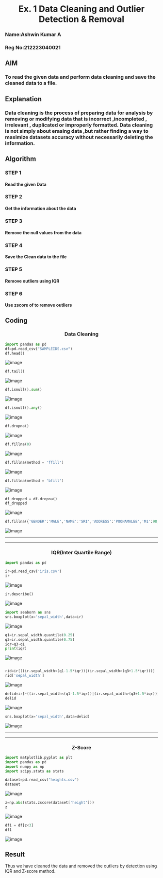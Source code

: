 <h1 align="center">Ex. 1   Data Cleaning and Outlier Detection & Removal</h1>

### Name:Ashwin Kumar A
### Reg No:212223040021
## AIM
### To read the given data and perform data cleaning and save the cleaned data to a file.

## Explanation
### Data cleaning is the process of preparing data for analysis by removing or modifying data that is incorrect ,incompleted , irrelevant , duplicated or improperly formatted. Data cleaning is not simply about erasing data ,but rather finding a way to maximize datasets accuracy without necessarily deleting the information.

## Algorithm
### STEP 1
#### Read the given Data

### STEP 2
#### Get the information about the data

### STEP 3 
#### Remove the null values from the data

### STEP 4
#### Save the Clean data to the file

### STEP 5
#### Remove outliers using IQR

### STEP 6
#### Use zscore of to remove outliers

## Coding 

<h3 align="center">Data Cleaning</h3>

```py
import pandas as pd
df=pd.read_csv("SAMPLEIDS.csv")
df.head()
```
![image](https://github.com/user-attachments/assets/1b837a70-30a3-4074-a4ff-ce1bbe00fbdf)

```py
df.tail()
```
![image](https://github.com/user-attachments/assets/daf33a76-b826-4c80-a529-ebeea395b3bb)


```py
df.isnull().sum()
```
![image](https://github.com/user-attachments/assets/b54d9c51-c6e3-45b9-964e-03b87a44c898)


```py
df.isnull().any()
```
![image](https://github.com/user-attachments/assets/d5fe9bb2-1c5f-4bfd-ad81-b5d0883358f5)

```py
df.dropna()
```
![image](https://github.com/user-attachments/assets/9d62c9f8-4bb9-4d55-be4c-656530138457)

```py
df.fillna(0)
```
![image](https://github.com/user-attachments/assets/0034c3ab-8483-4e33-81dc-1cbc058d4557)

```py
df.fillna(method = 'ffill')
```
![image](https://github.com/user-attachments/assets/f169692f-033b-4220-ab07-af8a7367da26)

```py
df.fillna(method = 'bfill')
```
![image](https://github.com/user-attachments/assets/ebbf8de1-407b-4037-bfb6-5786b8c9c4c5)

```py
df_dropped = df.dropna()
df_dropped
```

![image](https://github.com/user-attachments/assets/187dac78-6eb7-4287-acf2-f14083bcd520)

```py
df.fillna({'GENDER':'MALE','NAME':'SRI','ADDRESS':'POONAMALEE','M1':98,'M2':87,'M3':76,'M4':92,'TOTAL':305,'AVG':89.999999})
```
![image](https://github.com/user-attachments/assets/22683090-e70a-4f63-b32c-88c67da64c70)


<hr><hr>

<h3 align="center">IQR(Inter Quartile Range)</h3>

```py
import pandas as pd
```
```py
ir=pd.read_csv('iris.csv')
ir
```
![image](https://github.com/user-attachments/assets/47a1a695-ab25-4db0-b22c-129ee7f52966)

```py
ir.describe()
```
![image](https://github.com/user-attachments/assets/c964e725-79bf-46c1-a30e-b9b77c1049e6)

```py
import seaborn as sns
sns.boxplot(x='sepal_width',data=ir)
```
![image](https://github.com/user-attachments/assets/f3d775b3-a5d5-4ab1-b7f1-2d8fbfe23428)

```py
q1=ir.sepal_width.quantile(0.25)
q3=ir.sepal_width.quantile(0.75)
iqr=q3-q1
print(iqr)
```
![image](https://github.com/user-attachments/assets/f04434b1-bf72-4abc-9619-8ca91de57818)

```py

rid=ir[((ir.sepal_width<(q1-1.5*iqr))|(ir.sepal_width>(q3+1.5*iqr)))]
rid['sepal_width']
```
![image](https://github.com/user-attachments/assets/86f73614-e63f-4cf5-98ac-5c83173d0465)

```py
delid=ir[~((ir.sepal_width<(q1-1.5*iqr))|(ir.sepal_width>(q3+1.5*iqr)))]
delid
```
![image](https://github.com/user-attachments/assets/c299baa9-1d8e-49cc-b3da-e5a7a785b886)

```py
sns.boxplot(x='sepal_width',data=delid)
```
![image](https://github.com/user-attachments/assets/bc85434b-efd2-4d29-852b-c7bed61f6271)

<hr><hr>

<h3 align="center">Z-Score</h3>

```py
import matplotlib.pyplot as plt
import pandas as pd
import numpy as np
import scipy.stats as stats
```
```py
dataset=pd.read_csv("heights.csv")
dataset
```
![image](https://github.com/user-attachments/assets/b797f4ec-8ec7-4698-9a8f-d9d17f9b632c)

```py
z=np.abs(stats.zscore(dataset['height']))
z
```
![image](https://github.com/user-attachments/assets/e744404a-1350-447d-820f-b30a1c6ba765)

```py
df1 = df[z<3]
df1
```
![image](https://github.com/user-attachments/assets/63a97873-df4d-41d5-9e2d-384da1699fb9)


## Result
Thus we have cleaned the data and removed the outliers by detection using IQR and Z-score method.
